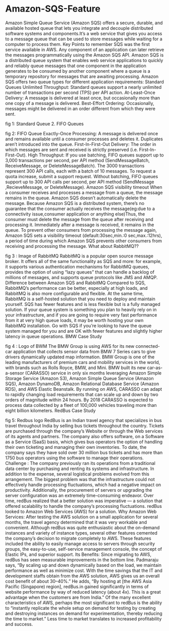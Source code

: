 # Amazon-SQS-Feature

Amazon Simple Queue Service (Amazon SQS) offers a secure, durable, and available hosted queue that lets you integrate and decouple distributed software systems and components.It’s a web service that gives you access to a message queue that can be used to store messages while waiting for a computer to process them.
Key Points to remember
SQS was the first service available in AWS.
Any component of an application can later retrieve the messages programmatically using the Amazon SQS API.
Amazon SQS is a distributed queue system that enables web service applications to quickly and reliably queue messages that one component in the application generates to be consumed by another component where a queue is a temporary repository for messages that are awaiting processing.
Amazon SQS offers two queue types for different application requirements:
Standard Queues
Unlimited Throughput: Standard queues support a nearly unlimited number of transactions per second (TPS) per API action.
At-Least-Once Delivery: A message is delivered at least once, but occasionally more than one copy of a message is delivered.
Best-Effort Ordering: Occasionally, messages might be delivered in an order different from which they were sent.

fig 1: Standard Queue
2. FIFO Queues

fig 2: FIFO Queue
Exactly-Once Processing: A message is delivered once and remains available until a consumer processes and deletes it. Duplicates aren’t introduced into the queue.
First-In-First-Out Delivery: The order in which messages are sent and received is strictly preserved (i.e. First-In-First-Out).
High Throughput: If you use batching, FIFO queues support up to 3,000 transactions per second, per API method (SendMessageBatch, ReceiveMessage, or DeleteMessageBatch). The 3000 transactions represent 300 API calls, each with a batch of 10 messages. To request a quota increase, submit a support request. Without batching, FIFO queues support up to 300 API calls per second, per API method (SendMessage ,RecieveMessage, or DeleteMessage).
Amazon SQS visibility timeout
When a consumer receives and processes a message from a queue, the message remains in the queue. Amazon SQS doesn’t automatically delete the message. Because Amazon SQS is a distributed system, there’s no guarantee that the consumer actually receives the message(eg:due to a connectivity issue,consumer application or anything else)Thus, the consumer must delete the message from the queue after receiving and processing it.
Immediately after a message is received, it remains in the queue. To prevent other consumers from processing the message again, Amazon SQS sets a visibility timeout (default:30sec,min.:0 sec,max.:12hrs), a period of time during which Amazon SQS prevents other consumers from receiving and processing the message.
What about RabbitMQ??

fig 3 : Image of RabbitMQ
RabbitMQ is a popular open source message broker. It offers all of the same functionality as SQS and more: for example, it supports various authentication mechanisms for RabbitMQ queues, provides the option of using “lazy queues” that can handle a backlog of millions of messages, and supports queue protocols like JMS and AMQP.
Difference between Amazon SQS and RabbitMQ
Compared to SQS, RabbitMQ’s performance can be better, especially at high loads, and RabbitMQ is also more configurable and flexible. At the same time, RabbitMQ is a self-hosted solution that you need to deploy and maintain yourself. SQS has fewer features and is less flexible but is a fully managed solution.
If your queue system is something you plan to heavily rely on in your infrastructure, and if you are going to require very fast performance from it at very high queue loads, it may be worth hosting your own RabbitMQ installation. Go with SQS if you’re looking to have the queue system managed for you and are OK with fewer features and slightly higher latency in queue operations.
BMW Case Study

fig 4 : Logo of BWM
The BMW Group is using AWS for its new connected-car application that collects sensor data from BMW 7 Series cars to give drivers dynamically updated map information. BMW Group is one of the leading manufacturers of premium cars and mobility services in the world, with brands such as Rolls Royce, BMW, and Mini. BMW built its new car-as-a-sensor (CARASSO) service in only six months leveraging Amazon Simple Storage Service (Amazon S3), Amazon Simple Queue Service (Amazon SQS), Amazon DynamoDB, Amazon Relational Database Service (Amazon RDS), and AWS Elastic Beanstalk. By running on AWS, CARASSO can adapt to rapidly changing load requirements that can scale up and down by two orders of magnitude within 24 hours. By 2018 CARASSO is expected to process data collected by a fleet of 100,000 vehicles traveling more than eight billion kilometers.
RedBus Case Study

fig 5: Redbus logo
RedBus is an Indian travel agency that specializes in bus travel throughout India by selling bus tickets throughout the country. Tickets are purchased through the company’s Website or through the Web services of its agents and partners. The company also offers software, on a Software as a Service (SaaS) basis, which gives bus operators the option of handling their own ticketing and managing their own inventories. To date, the company says they have sold over 30 million bus tickets and has more than 1750 bus operators using the software to manage their operations.
Challenge : The company previously ran its operations from a traditional data center by purchasing and renting its systems and infrastructure. In addition to the expense, several logistical problems evolved from this arrangement. The biggest problem was that the infrastructure could not effectively handle processing fluctuations, which had a negative impact on productivity. Additionally, the procurement of servers or upgrading the server configuration was an extremely time-consuming endeavor. Over time, redBus realized that a better solution was imperative — a solution that offered scalability to handle the company’s processing fluctuations. redBus looked to Amazon Web Services (AWS) for a solution.
Why Amazon Web Services: After testing the AWS solution on a small application for several months, the travel agency determined that it was very workable and convenient. Although redBus was quite enthusiastic about the on-demand instances and variety of instance types, several other features cemented the company’s decision to migrate completely to AWS. These features included the ability to easily manage access to servers through security groups, the easy-to-use, self-service management console, the concept of Elastic IPs, and superior support.
Its Benefits: Since migrating to AWS, redBus has seen measurable improvements in the bottom line. Padmaraju says, “By scaling up and down dynamically based on the load, we maintain performance as well as minimize cost. With the time savings that the IT and development staffs obtain from the AWS solution, AWS gives us an overall cost benefit of about 30–40%.” He adds, “By hosting at [the AWS Asia Pacific (Singapore) region], redBus.in gained significantly in terms of website performance by way of reduced latency (about 4x). This is a great advantage when the customers are from India.”
Of the many excellent characteristics of AWS, perhaps the most significant to redBus is the ability to “instantly replicate the whole setup on demand for testing by creating and destroying instances on demand for experimentation, thereby reducing the time to market.” Less time to market translates to increased profitability and success.


